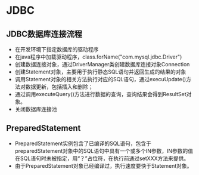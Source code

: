 # JDBC

## JDBC数据库连接流程

* 在开发环境下指定数据库的驱动程序
* 在java程序中加载驱动程序，class.forName("com.mysql.jdbc.Driver")
* 创建数据连接对象，通过DriverManager类创建数据库连接对象Connection
* 创建Statement对象，主要用于执行静态SQL语句并返回生成的结果的对象
* 调用Statement对象的相关方法执行对应的SQL语句，通过execuUpdate()方法对数据更新，包括插入和删除；
* 通过调用executeQuery()方法进行数据的查询，查询结果会得到ResultSet对象。
* 关闭数据库连接池

## PreparedStatement
* PreparedStatement实例包含了已编译的SQL语句，包含于preparedStatement对象中的SQL语句中具有一个或多个IN参数，IN参数的值在SQL语句时未被指定，用“？”占位符，在执行前通过setXXX方法来提供。
* 由于PreparedStatement对象已经编译过，执行速度要快于Statement对象。

